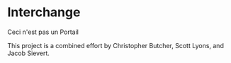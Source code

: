 # Interchange
Ceci n'est pas un Portail

This project is a combined effort by Christopher Butcher, Scott Lyons, and Jacob Sievert.
